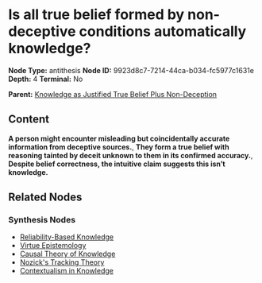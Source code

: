 # Is all true belief formed by non-deceptive conditions automatically knowledge?

**Node Type:** antithesis
**Node ID:** 9923d8c7-7214-44ca-b034-fc5977c1631e
**Depth:** 4
**Terminal:** No

**Parent:** [Knowledge as Justified True Belief Plus Non-Deception](knowledge-as-justified-true-belief-plus-non-deception-synthesis-432260fb-d2ca-4566-afe3-cede551e478d.md)

## Content

**A person might encounter misleading but coincidentally accurate information from deceptive sources.**, **They form a true belief with reasoning tainted by deceit unknown to them in its confirmed accuracy.**, **Despite belief correctness, the intuitive claim suggests this isn’t knowledge.**

## Related Nodes

### Synthesis Nodes

- [Reliability-Based Knowledge](reliability-based-knowledge-synthesis-5a73ce01-3bf3-4f84-9699-4095c65e2bfc.md)
- [Virtue Epistemology](virtue-epistemology-synthesis-6fb075e5-9c4e-4d7f-aca4-1f73b94d8c83.md)
- [Causal Theory of Knowledge](causal-theory-of-knowledge-synthesis-320dc9f2-8a1d-4f71-8ba5-fb204e8d845c.md)
- [Nozick's Tracking Theory](nozicks-tracking-theory-synthesis-92993051-5b9f-4a1d-8bac-5eab1d313313.md)
- [Contextualism in Knowledge](contextualism-in-knowledge-synthesis-d35fc4c3-0974-453d-8311-ce5866d118aa.md)
